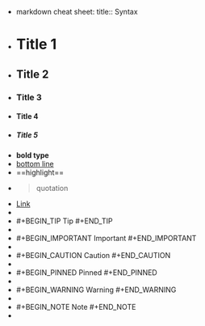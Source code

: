 - markdown cheat sheet:
  title:: Syntax
- # Title 1
- ## Title 2
- ### Title 3
- #### Title 4
- ##### Title 5
- **bold type**
- <u>bottom line</u>
- ==highlight==
- > quotation
- [Link](https://www.youtube.com/)
-
- #+BEGIN_TIP
   Tip
   #+END_TIP
-
- #+BEGIN_IMPORTANT
  	Important
  #+END_IMPORTANT
-
- #+BEGIN_CAUTION
   Caution
   #+END_CAUTION
-
- #+BEGIN_PINNED
   Pinned
   #+END_PINNED
-
- #+BEGIN_WARNING
   Warning
   #+END_WARNING
-
- #+BEGIN_NOTE
   Note
   #+END_NOTE
-